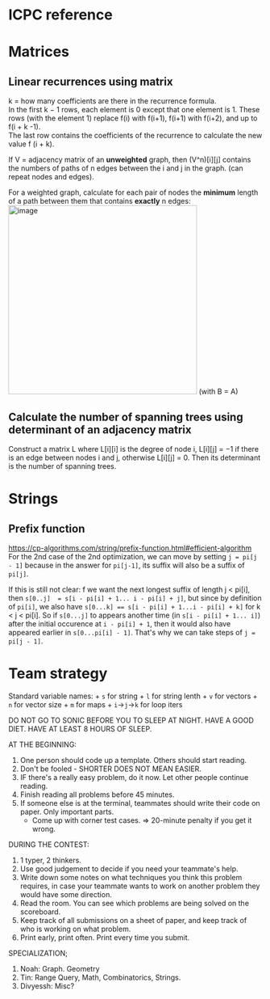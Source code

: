 
# ICPC reference

# Matrices
## Linear recurrences using matrix
k = how many coefficients are there in the recurrence formula.  
In the first k − 1 rows, each element is 0 except that one element is 1. These rows (with the element 1) replace f(i) with f(i+1), f(i+1) with f(i+2), and up to f(i + k -1).  
The last row contains the coefficients of the recurrence to calculate the new value f (i + k).

If V = adjacency matrix of an **unweighted** graph, then (V^n)[i][j] contains the numbers of paths of n edges between the i and j in the graph. (can repeat nodes and edges).

For a weighted graph, calculate for each pair of nodes the **minimum** length of a path between them that contains **exactly** n edges:
<img width="374" alt="image" src="https://user-images.githubusercontent.com/55309735/219503731-9c909295-2dcd-4234-b26a-2446a6ba7567.png">
(with B = A)

## Calculate the number of spanning trees using determinant of an adjacency matrix
Construct a matrix L where L[i][i] is the degree of node i, L[i][j] = −1 if there is an edge between nodes i and j, otherwise L[i][j] = 0. Then its determinant is the number of spanning trees.

# Strings
## Prefix function
https://cp-algorithms.com/string/prefix-function.html#efficient-algorithm
For the 2nd case of the 2nd optimization, we can move by setting `j = pi[j - 1]` because in the answer for `pi[j-1]`, its suffix will also be a suffix of `pi[j]`. 

If this is still not clear: f we want the next longest suffix of length j < pi[i], then `s[0..j]  = s[i - pi[i] + 1... i - pi[i] + j]`, but since by definition of `pi[i]`, we also have `s[0...k] == s[i - pi[i] + 1...i - pi[i] + k]` for k < j < pi[i]. So if `s[0...j]` to appears another time (in `s[i - pi[i] + 1... i]`) after the initial occurence at `i - pi[i] + 1`, then it would also have appeared earlier in `s[0...pi[i] - 1]`. That's why we can take steps of `j = pi[j - 1]`.



# Team strategy
Standard variable names:
    + `s` for string
    + `l` for string lenth
    + `v` for vectors
    + `n` for vector size
    + `m` for maps
    + `i`->`j`->`k` for loop iters

DO NOT GO TO SONIC BEFORE YOU TO SLEEP AT NIGHT. HAVE A GOOD DIET. HAVE AT LEAST 8 HOURS OF SLEEP.

AT THE BEGINNING:
1. One person should code up a template. Others should start reading.
2. Don't be fooled - SHORTER DOES NOT MEAN EASIER.
3. IF there's a really easy problem, do it now. Let other people continue reading.
4. Finish reading all problems before 45 minutes.
5. If someone else is at the terminal, teammates should write their code on paper. Only important parts.
    + Come up with corner test cases. => 20-minute penalty if you get it wrong.

DURING THE CONTEST:
1. 1 typer, 2 thinkers. 
2. Use good judgement to decide if you need your teammate's help.
3. Write down some notes on what techniques you think this problem requires, in case your teammate wants to work on another problem they would have some direction.
4. Read the room. You can see which problems are being solved on the scoreboard.
5. Keep track of all submissions on a sheet of paper, and keep track of who is working on what problem.
6. Print early, print often. Print every time you submit.



SPECIALIZATION;
1. Noah: Graph. Geometry
2. Tin: Range Query, Math, Combinatorics, Strings.
3. Divyessh: Misc?



